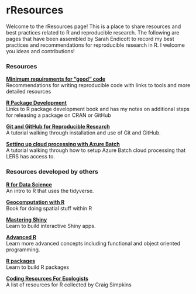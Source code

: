 
<!-- README.md is generated from README.Rmd. Please edit that file -->

# rResources

<!-- badges: start -->
<!-- badges: end -->

Welcome to the rResources page! This is a place to share resources and
best practices related to R and reproducible research. The following are
pages that have been assembled by Sarah Endicott to record my best
practices and recommendations for reproducible research in R. I welcome
you ideas and contributions!

### Resources

[**Minimum requirements for “good”
code**](https://landscitech.github.io/rResources/articles/good_code.html)  
Recommendations for writing reproducible code with links to tools and
more detailed resources

[**R Package
Development**](https://landscitech.github.io/rResources/articles/package_development.html)  
Links to R package development book and has my notes on additional steps
for releasing a package on CRAN or GitHub

[**Git and GitHub for Reproducible
Research**](https://landscitech.github.io/Github_tutorial/)  
A tutorial walking through installation and use of Git and GitHub.

[**Setting up cloud processing with Azure
Batch**](https://landscitech.github.io/cloudDemo/articles/cloudSetup.html)  
A tutorial walking through how to setup Azure Batch cloud processing
that LERS has access to.

### Resources developed by others

[**R for Data Science**](https://r4ds.had.co.nz/)  
An intro to R that uses the tidyverse.

[**Geocomputation with R**](https://geocompr.robinlovelace.net/)  
Book for doing spatial stuff within R

[**Mastering Shiny**](https://mastering-shiny.org/)  
Learn to build interactive Shiny apps.

[**Advanced R**](https://adv-r.hadley.nz/)  
Learn more advanced concepts including functional and object oriented
programming.

[**R packages**](https://r-pkgs.org/index.html)  
Learn to build R packages

[**Coding Resources For
Ecologists**](https://csim063.github.io/Coding_Resources/)  
A list of resources for R collected by Craig Simpkins
